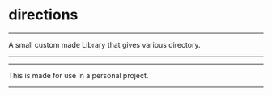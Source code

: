# directions

_________________________________________________________
A small custom made Library that gives various directory.
_________________________________________________________




_________________________________________________________
This is made for use in a personal project.
_________________________________________________________
